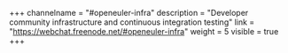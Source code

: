 +++
channelname = "#openeuler-infra"
description = "Developer community infrastructure and continuous integration testing"
link = "https://webchat.freenode.net/#openeuler-infra"
weight =  5
visible = true
+++
